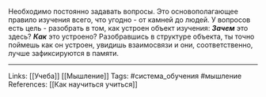 Необходимо постоянно задавать вопросы. Это основополагающее правило изучения всего, что угодно - от камней до людей. У вопросов есть цель - разобрать в том, как устроен объект изучения: ***Зачем*** это здесь? ***Как*** это устроено? Разобравшись в структуре объекта, ты точно поймешь как он устроен, увидишь взаимосвязи и они, соответственно, лучше зафиксируются в памяти. 
___
Links: [[Учеба]] [[Мышление]]
Tags: #система_обучения #мышление 
References: [[Как научиться учиться]]